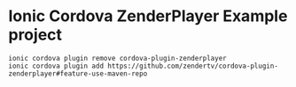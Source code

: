 # Ionic Cordova ZenderPlayer Example project


```
ionic cordova plugin remove cordova-plugin-zenderplayer
ionic cordova plugin add https://github.com/zendertv/cordova-plugin-zenderplayer#feature-use-maven-repo
```
